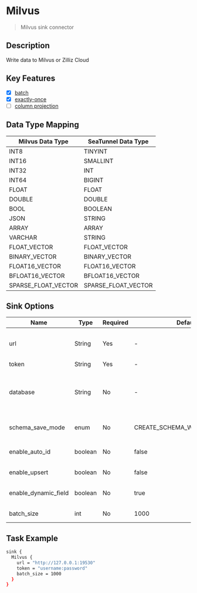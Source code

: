 # Milvus

> Milvus sink connector

## Description

Write data to Milvus or Zilliz Cloud

## Key Features

- [x] [batch](../../concept/connector-v2-features.md)
- [x] [exactly-once](../../concept/connector-v2-features.md)
- [ ] [column projection](../../concept/connector-v2-features.md)

## Data Type Mapping

|  Milvus Data Type   | SeaTunnel Data Type |
|---------------------|---------------------|
| INT8                | TINYINT             |
| INT16               | SMALLINT            |
| INT32               | INT                 |
| INT64               | BIGINT              |
| FLOAT               | FLOAT               |
| DOUBLE              | DOUBLE              |
| BOOL                | BOOLEAN             |
| JSON                | STRING              |
| ARRAY               | ARRAY               |
| VARCHAR             | STRING              |
| FLOAT_VECTOR        | FLOAT_VECTOR        |
| BINARY_VECTOR       | BINARY_VECTOR       |
| FLOAT16_VECTOR      | FLOAT16_VECTOR      |
| BFLOAT16_VECTOR     | BFLOAT16_VECTOR     |
| SPARSE_FLOAT_VECTOR | SPARSE_FLOAT_VECTOR |

## Sink Options

|         Name         |  Type   | Required |           Default            |                        Description                        |
|----------------------|---------|----------|------------------------------|-----------------------------------------------------------|
| url                  | String  | Yes      | -                            | The URL to connect to Milvus or Zilliz Cloud.             |
| token                | String  | Yes      | -                            | User:password                                             |
| database             | String  | No       | -                            | Write data to which database, default is source database. |
| schema_save_mode     | enum    | No       | CREATE_SCHEMA_WHEN_NOT_EXIST | Auto create table when table not exist.                   |
| enable_auto_id       | boolean | No       | false                        | Primary key column enable autoId.                         |
| enable_upsert        | boolean | No       | false                        | Upsert data not insert.                                   |
| enable_dynamic_field | boolean | No       | true                         | Enable create table with dynamic field.                   |
| batch_size           | int     | No       | 1000                         | Write batch size.                                         |

## Task Example

```bash
sink {
  Milvus {
    url = "http://127.0.0.1:19530"
    token = "username:password"
    batch_size = 1000
  }
}
```

